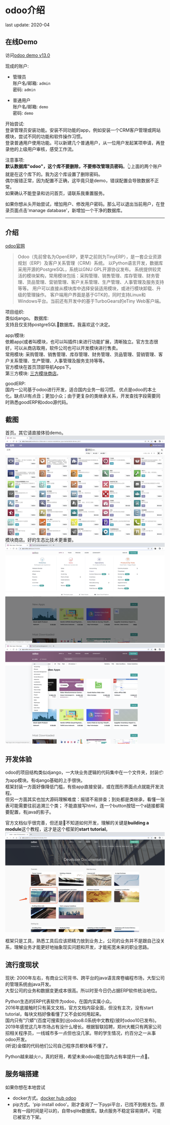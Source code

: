 odoo介绍
===
last update: 2020-04
## 在线Demo
访问[odoo demo v13.0](https://odoo.1owo.com/)

现成的账户:
- 管理员  
  账户名/邮箱: `admin`  
  密码: `admin` 

- 普通用户  
  账户名/邮箱: `demo`  
  密码: `demo` 

开始尝试:  
登录管理员安装功能。安装不同功能的app，例如安装一个CRM客户管理或网站模块，尝试不同的功能和软件操作习惯。  
登录普通用户使用功能。可以新建几个普通用户，从一位用户发起某项申请，再登录他的上级用户审核，感受工作流。  

注意事项:  
**默认数据库"odoo"，这个库不要删除，不要修改管理员密码**。👆上面的两个账户就是在这个库下的。我为这个库设置了删除密码。  
偶尔报错正常，因为配置不正确，这毕竟只是demo，错误配置会导致数据不正常。  
如果确认不能登录和访问首页，请联系我重置服务。

如果你想从头开始尝试，增加用户、修改用户密码。那么可以退出当前用户，在登录页面点击'manage database'，新增加一个干净的数据库。

---

## 介绍
[odoo官网](https://www.odoo.com/)
> Odoo（先前曾名为OpenERP，更早之前则为TinyERP），是一套企业资源规划（ERP）及客户关系管理（CRM）系统。
以Python语言开发，数据库采用开源的PostgreSQL，系统以GNU GPL开源协议发布。
系统提供较灵活的模块架构，常用模块包括：采购管理、销售管理、库存管理、财务管理、货品管理、营销管理、客户关系管理、生产管理、人事管理及服务支持等等。
用户可以直接从模块库中选择安装适用模块，或进行模块卸载、升级的管理操作。
客户端用户界面是基于GTK的，同时支持Linux和Windows平台。当前还有开发中的基于TurboGears的eTiny Web客户端。

项目组织:  
类似django。
数据库:  
支持且仅支持postgreSQL🐘数据库。我喜欢这个决定。

app/模块:  
依赖app(或者叫模块，也可以叫插件)来进行功能扩展，清晰独立。官方生态很好，可以从商店取用，软件公司也可以开发模块进行售卖。  
常用模块: 采购管理、销售管理、库存管理、财务管理、货品管理、营销管理、客户关系管理、生产管理、人事管理及服务支持等等。  
官方模块在首页顶部导航Apps下。  
第三方模块: [三方模块商店](https://apps.odoo.com/apps/modules)。  

goodERP:  
国内一公司基于odoo进行开发，适合国内业务一般习惯。
优点是odoo的本土化。缺点UI有点丑；更加小众；由于更复杂的类继承关系，开发查找字段需要同时熟悉goodERP和odoo源代码。

## 截图
首页。其它请直接体验demo。
![](./images/homepage.png)
模块商店。好的生态比技术更重要。
![](./images/apps1.png)
![](./images/apps2.png)

## 开发体验
odoo的项目结构类似django，一大块业务逻辑的代码集中在一个文件夹，封装📦为app模块。有django基础的上手很快。  
框架封装一方面好像降低门槛，有些app直接安装，或在图形界面点点就能开发流程。  
但另一方面其实也加大源码理解难度：报错不易排查；到处都是类继承，看懂一张表可能需要往前追溯三个类；
不能直接写html，连一个button按钮一个a链接都需要配置，有java的影子。

官方文档似乎很完善，但还是🤷‍不知道如何开发，理解的关键是**building a module**这个教程，这才是这个框架的**start tutorial**。
![developer docs](./images/doctutorial.png)

框架只是工具，熟悉工具后应该把精力放到业务上，公司的业务并不是跟自己没关系，理解业务才能更好地抽象现实问题和开发，才能拓宽未来的职业思路。  

## 流行度现状
现状: 2000年左右，有商业公司背书、跨平台的java语言席卷编程市场，大型公司的管理系统由java开发。  
大型公司的业务和数据变更成本很高。所以时至今日仍占据ERP软件统治地位。  

Python生态的ERP代表软件为odoo，在国内实属小众。  
2016年底接触时只有英文文档，官方文档内容全面，但没有主次，没有start tutorial，每块文档好像看懂了又不会如何用起来。  
国内只有"穴蟒"(百度可搜索到)出odoo8.0系统中文教程(彼时odoo10已发布)。  
2019年感觉这几年市场占有没什么增长。根据智联招聘，郑州大概只有两家公司招相关程序员，一线城市多一点但也没几家。带的学生情况，约百分之一从事odoo开发。  
(听说)金蝶的代码他们公司自己程序员都快看不懂了。  

Python越来越火🔥，真的好用，希望未来odoo能在国内占有率提升一点🤏。

## 服务端搭建
如果你想在本地尝试  
- docker方式。[docker hub odoo](https://hub.docker.com/_/odoo)
- pip方式。'pip install odoo'。刚才查询了一下pypi平台，已找不到相关包。原来有一段时间是可以的，自带sqlite数据库。缺点服务不稳定容易搞坏。可能已被官方下架。
